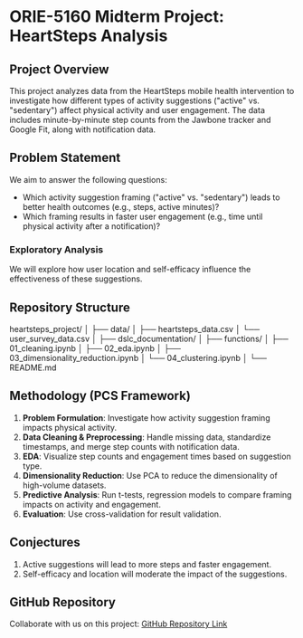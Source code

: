# ORIE-5160 Midterm Project: HeartSteps Analysis

## Project Overview
This project analyzes data from the HeartSteps mobile health intervention to investigate how different types of activity suggestions ("active" vs. "sedentary") affect physical activity and user engagement. The data includes minute-by-minute step counts from the Jawbone tracker and Google Fit, along with notification data.

## Problem Statement
We aim to answer the following questions:
- Which activity suggestion framing ("active" vs. "sedentary") leads to better health outcomes (e.g., steps, active minutes)?
- Which framing results in faster user engagement (e.g., time until physical activity after a notification)?

### Exploratory Analysis
We will explore how user location and self-efficacy influence the effectiveness of these suggestions.

## Repository Structure
heartsteps_project/
│
├── data/
│   ├── heartsteps_data.csv
│   └── user_survey_data.csv
│
├── dslc_documentation/
│
├── functions/
│   ├── 01_cleaning.ipynb
│   ├── 02_eda.ipynb
│   ├── 03_dimensionality_reduction.ipynb
│   └── 04_clustering.ipynb
│
└── README.md



## Methodology (PCS Framework)
1. **Problem Formulation**: Investigate how activity suggestion framing impacts physical activity.
2. **Data Cleaning & Preprocessing**: Handle missing data, standardize timestamps, and merge step counts with notification data.
3. **EDA**: Visualize step counts and engagement times based on suggestion type.
4. **Dimensionality Reduction**: Use PCA to reduce the dimensionality of high-volume datasets.
5. **Predictive Analysis**: Run t-tests, regression models to compare framing impacts on activity and engagement.
6. **Evaluation**: Use cross-validation for result validation.

## Conjectures
1. Active suggestions will lead to more steps and faster engagement.
2. Self-efficacy and location will moderate the impact of the suggestions.

## GitHub Repository
Collaborate with us on this project: [GitHub Repository Link](https://github.com/Kataraduo/ORIE-5160-midterm-project.git)
